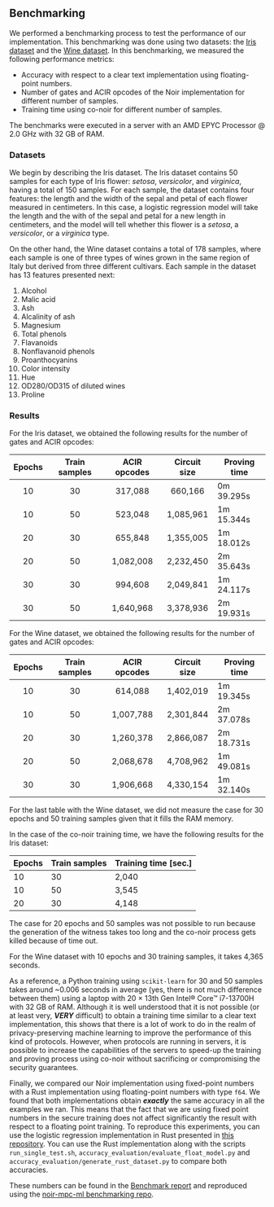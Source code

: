 ## Benchmarking

We performed a benchmarking process to test the performance of our implementation. This benchmarking was done using two datasets: the [Iris dataset](https://archive.ics.uci.edu/dataset/53/iris) and the [Wine dataset](https://archive.ics.uci.edu/dataset/109/wine). In this benchmarking, we measured the following performance metrics:

- Accuracy with respect to a clear text implementation using floating-point numbers.
- Number of gates and ACIR opcodes of the Noir implementation for different number of samples.
- Training time using co-noir for different number of samples.

The benchmarks were executed in a server with an AMD EPYC Processor @ 2.0 GHz with 32 GB of RAM. 

### Datasets

We begin by describing the Iris dataset. The Iris dataset contains 50 samples for each type of Iris flower: *setosa*, *versicolor*, and *virginica*, having a total of 150 samples. For each sample, the dataset contains four features: the length and the width of the sepal and petal of each flower measured in centimeters. In this case, a logistic regression model will take the length and the with of the sepal and petal for a new length in centimeters, and the model will tell whether this flower is a *setosa*, a *versicolor*, or a *virginica* type.

On the other hand, the Wine dataset contains a total of 178 samples, where each sample is one of three types of wines grown in the same region of Italy but derived from three different cultivars. Each sample in the dataset has 13 features presented next:

1) Alcohol
2) Malic acid
3) Ash
4) Alcalinity of ash
5) Magnesium
6) Total phenols
7) Flavanoids
8) Nonflavanoid phenols
9) Proanthocyanins
10) Color intensity
11) Hue
12) OD280/OD315 of diluted wines
13) Proline 

### Results

For the Iris dataset, we obtained the following results for the number of gates and ACIR opcodes:

| Epochs | Train samples | ACIR opcodes | Circuit size | Proving time |
|:------:|:-------------:|:------------:|:------------:|--------------|
| 10     | 30            | 317,088      | 660,166      | 0m 39.295s   |
| 10     | 50            | 523,048      | 1,085,961    | 1m 15.344s   |
| 20     | 30            | 655,848      | 1,355,005    | 1m 18.012s   |
| 20     | 50            | 1,082,008    | 2,232,450    | 2m 35.643s   |
| 30     | 30            | 994,608      | 2,049,841    | 1m 24.117s   |
| 30     | 50            | 1,640,968    | 3,378,936    | 2m 19.931s   |

For the Wine dataset, we obtained the following results for the number of gates and ACIR opcodes:

| Epochs | Train samples | ACIR opcodes | Circuit size | Proving time |
|:------:|:-------------:|:------------:|:------------:|--------------|
| 10     | 30            | 614,088      | 1,402,019    | 1m 19.345s   |
| 10     | 50            | 1,007,788    | 2,301,844    | 2m 37.078s   |
| 20     | 30            | 1,260,378    | 2,866,087    | 2m 18.731s   |
| 20     | 50            | 2,068,678    | 4,708,962    | 1m 49.081s   |
| 30     | 30            | 1,906,668    | 4,330,154    | 1m 32.140s   |

For the last table with the Wine dataset, we did not measure the case for 30 epochs and 50 training samples given that it fills the RAM memory.

In the case of the co-noir training time, we have the following results for the Iris dataset:

| Epochs | Train samples | Training time [sec.] |
|--------|---------------|----------------------|
|     10 |            30 |                2,040 |
|     10 |            50 |                3,545 |
|     20 |            30 |                4,148 |

The case for 20 epochs and 50 samples was not possible to run because the generation of the witness takes too long and the co-noir process gets killed because of time out.

For the Wine dataset with 10 epochs and 30 training samples, it takes 4,365 seconds.

As a reference, a Python training using `scikit-learn` for 30 and 50 samples takes around ~0.006 seconds in average (yes, there is not much difference between them) using a laptop with 20 × 13th Gen Intel® Core™ i7-13700H with 32 GB of RAM. Although it is well understood that it is not possible (or at least very, ***VERY*** difficult) to obtain a training time similar to a clear text implementation, this shows that there is a lot of work to do in the realm of privacy-preserving machine learning to improve the performance of this kind of protocols. However, when protocols are running in servers, it is possible to increase the capabilities of the servers to speed-up the training and proving process using co-noir without sacrificing or compromising the security guarantees.

Finally, we compared our Noir implementation using fixed-point numbers with a Rust implementation using floating-point numbers with type `f64`. We found that both implementations obtain ***exactly*** the same accuracy in all the examples we ran. This means that the fact that we are using fixed point numbers in the secure training does not affect significantly the result with respect to a floating point training. To reproduce this experiments, you can use the logistic regression implementation in Rust presented in [this repository](https://github.com/ewynx/rs-logistic-regression). You can use the Rust implementation along with the scripts `run_single_test.sh`, `accuracy_evaluation/evaluate_float_model.py` and `accuracy_evaluation/generate_rust_dataset.py` to compare both accuracies.

These numbers can be found in the [Benchmark report](https://docs.google.com/spreadsheets/d/1H9VOBIaQpKs2oqNCLjtJT7AEs75i7uHKTq4Re4_cD-o/edit?usp=sharing) and reproduced using the [noir-mpc-ml benchmarking repo](https://github.com/hashcloak/bench-noir-mpc-ml).
